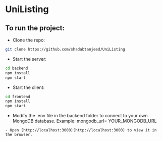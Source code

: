 # UniListing
 
## To run the project:

- Clone the repo:
```bash
git clone https://github.com/shadabtanjeed/UniListing
```
- Start the server:
```bash
cd backend
npm install
npm start
```
- Start the client:
```bash
cd frontend
npm install
npm start
```
- Modify the .env file in the backend folder to connect to your own MongoDB database.
Example:
mongodb_url= YOUR_MONGODB_URL
```
- Open [http://localhost:3000](http://localhost:3000) to view it in the browser.